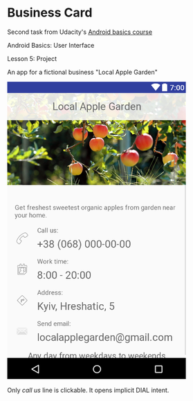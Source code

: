 # Business Card

Second task from Udacity's [Android basics course](https://www.udacity.com/course/android-basics-nanodegree-by-google--nd803)

Android Basics: User Interface

Lesson 5: Project

An app for a fictional business "Local Apple Garden"

![When you open this application it looks like this.](docs/screenshot.png)

Only _call us_ line is clickable. It opens implicit DIAL intent.